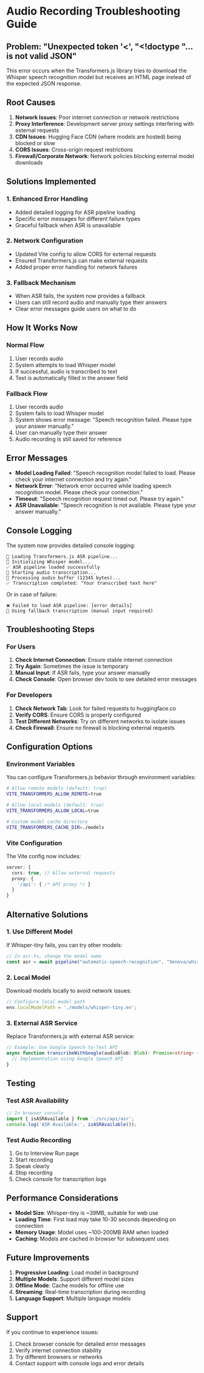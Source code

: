 # Audio Recording Troubleshooting Guide

## Problem: "Unexpected token '<', "<!doctype "... is not valid JSON"

This error occurs when the Transformers.js library tries to download the Whisper speech recognition model but receives an HTML page instead of the expected JSON response.

## Root Causes

1. **Network Issues**: Poor internet connection or network restrictions
2. **Proxy Interference**: Development server proxy settings interfering with external requests
3. **CDN Issues**: Hugging Face CDN (where models are hosted) being blocked or slow
4. **CORS Issues**: Cross-origin request restrictions
5. **Firewall/Corporate Network**: Network policies blocking external model downloads

## Solutions Implemented

### 1. Enhanced Error Handling
- Added detailed logging for ASR pipeline loading
- Specific error messages for different failure types
- Graceful fallback when ASR is unavailable

### 2. Network Configuration
- Updated Vite config to allow CORS for external requests
- Ensured Transformers.js can make external requests
- Added proper error handling for network failures

### 3. Fallback Mechanism
- When ASR fails, the system now provides a fallback
- Users can still record audio and manually type their answers
- Clear error messages guide users on what to do

## How It Works Now

### Normal Flow
1. User records audio
2. System attempts to load Whisper model
3. If successful, audio is transcribed to text
4. Text is automatically filled in the answer field

### Fallback Flow
1. User records audio
2. System fails to load Whisper model
3. System shows error message: "Speech recognition failed. Please type your answer manually."
4. User can manually type their answer
5. Audio recording is still saved for reference

## Error Messages

- **Model Loading Failed**: "Speech recognition model failed to load. Please check your internet connection and try again."
- **Network Error**: "Network error occurred while loading speech recognition model. Please check your connection."
- **Timeout**: "Speech recognition request timed out. Please try again."
- **ASR Unavailable**: "Speech recognition is not available. Please type your answer manually."

## Console Logging

The system now provides detailed console logging:

```
🎤 Loading Transformers.js ASR pipeline...
🎤 Initializing Whisper model...
✅ ASR pipeline loaded successfully
🎤 Starting audio transcription...
🎤 Processing audio buffer (12345 bytes)...
✅ Transcription completed: "Your transcribed text here"
```

Or in case of failure:

```
❌ Failed to load ASR pipeline: [error details]
🎤 Using fallback transcription (manual input required)
```

## Troubleshooting Steps

### For Users
1. **Check Internet Connection**: Ensure stable internet connection
2. **Try Again**: Sometimes the issue is temporary
3. **Manual Input**: If ASR fails, type your answer manually
4. **Check Console**: Open browser dev tools to see detailed error messages

### For Developers
1. **Check Network Tab**: Look for failed requests to huggingface.co
2. **Verify CORS**: Ensure CORS is properly configured
3. **Test Different Networks**: Try on different networks to isolate issues
4. **Check Firewall**: Ensure no firewall is blocking external requests

## Configuration Options

### Environment Variables
You can configure Transformers.js behavior through environment variables:

```bash
# Allow remote models (default: true)
VITE_TRANSFORMERS_ALLOW_REMOTE=true

# Allow local models (default: true)  
VITE_TRANSFORMERS_ALLOW_LOCAL=true

# Custom model cache directory
VITE_TRANSFORMERS_CACHE_DIR=./models
```

### Vite Configuration
The Vite config now includes:

```typescript
server: {
  cors: true, // Allow external requests
  proxy: {
    '/api': { /* API proxy */ }
  }
}
```

## Alternative Solutions

### 1. Use Different Model
If Whisper-tiny fails, you can try other models:

```typescript
// In asr.ts, change the model name
const asr = await pipeline("automatic-speech-recognition", "Xenova/whisper-base.en");
```

### 2. Local Model
Download models locally to avoid network issues:

```typescript
// Configure local model path
env.localModelPath = './models/whisper-tiny.en';
```

### 3. External ASR Service
Replace Transformers.js with external ASR service:

```typescript
// Example: Use Google Speech-to-Text API
async function transcribeWithGoogle(audioBlob: Blob): Promise<string> {
  // Implementation using Google Speech API
}
```

## Testing

### Test ASR Availability
```javascript
// In browser console
import { isASRAvailable } from './src/api/asr';
console.log('ASR Available:', isASRAvailable());
```

### Test Audio Recording
1. Go to Interview Run page
2. Start recording
3. Speak clearly
4. Stop recording
5. Check console for transcription logs

## Performance Considerations

- **Model Size**: Whisper-tiny is ~39MB, suitable for web use
- **Loading Time**: First load may take 10-30 seconds depending on connection
- **Memory Usage**: Model uses ~100-200MB RAM when loaded
- **Caching**: Models are cached in browser for subsequent uses

## Future Improvements

1. **Progressive Loading**: Load model in background
2. **Multiple Models**: Support different model sizes
3. **Offline Mode**: Cache models for offline use
4. **Streaming**: Real-time transcription during recording
5. **Language Support**: Multiple language models

## Support

If you continue to experience issues:

1. Check browser console for detailed error messages
2. Verify internet connection stability
3. Try different browsers or networks
4. Contact support with console logs and error details
